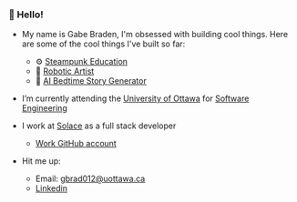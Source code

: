 ### 👋 Hello!
- My name is Gabe Braden, I'm obsessed with building cool things. Here are some of the cool things I've built so far:
    - ⚙️ [Steampunk Education]([url](https://www.steampunk.education/))
    - 🤖 [Robotic Artist]([url](https://github.com/thePianoKid/da_vinci))
    - 🌙 [AI Bedtime Story Generator]([url](https://github.com/thePianoKid/ReTell))

- I’m currently attending the [University of Ottawa](https://www2.uottawa.ca/en) for [Software Engineering](https://engineering.uottawa.ca/undergraduate-programs/courses/software-2020)
- I work at [Solace]([url](https://solace.com/)) as a full stack developer
    - [Work GitHub account]([url](https://github.com/gabe-braden))
- Hit me up:
    - Email: [gbrad012@uottawa.ca](mailto:gbrad012@uottawa.ca)
    - [Linkedin](https://www.linkedin.com/in/gabe-braden-884227199/)
